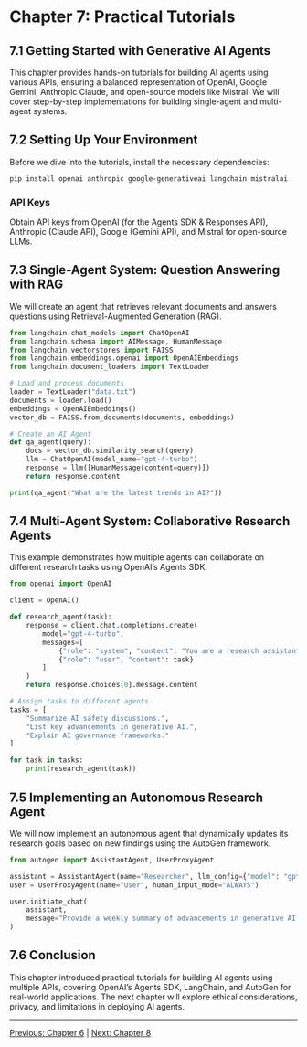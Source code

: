# Chapter 7: Practical Tutorials

## 7.1 Getting Started with Generative AI Agents

This chapter provides hands-on tutorials for building AI agents using various APIs, ensuring a balanced representation of OpenAI, Google Gemini, Anthropic Claude, and open-source models like Mistral. We will cover step-by-step implementations for building single-agent and multi-agent systems.

## 7.2 Setting Up Your Environment

Before we dive into the tutorials, install the necessary dependencies:

```bash
pip install openai anthropic google-generativeai langchain mistralai
```

### API Keys
Obtain API keys from OpenAI (for the Agents SDK & Responses API), Anthropic (Claude API), Google (Gemini API), and Mistral for open-source LLMs.

## 7.3 Single-Agent System: Question Answering with RAG

We will create an agent that retrieves relevant documents and answers questions using Retrieval-Augmented Generation (RAG).

```python
from langchain.chat_models import ChatOpenAI
from langchain.schema import AIMessage, HumanMessage
from langchain.vectorstores import FAISS
from langchain.embeddings.openai import OpenAIEmbeddings
from langchain.document_loaders import TextLoader

# Load and process documents
loader = TextLoader("data.txt")
documents = loader.load()
embeddings = OpenAIEmbeddings()
vector_db = FAISS.from_documents(documents, embeddings)

# Create an AI Agent
def qa_agent(query):
    docs = vector_db.similarity_search(query)
    llm = ChatOpenAI(model_name="gpt-4-turbo")
    response = llm([HumanMessage(content=query)])
    return response.content

print(qa_agent("What are the latest trends in AI?"))
```

## 7.4 Multi-Agent System: Collaborative Research Agents

This example demonstrates how multiple agents can collaborate on different research tasks using OpenAI’s Agents SDK.

```python
from openai import OpenAI

client = OpenAI()

def research_agent(task):
    response = client.chat.completions.create(
        model="gpt-4-turbo",
        messages=[
            {"role": "system", "content": "You are a research assistant."},
            {"role": "user", "content": task}
        ]
    )
    return response.choices[0].message.content

# Assign tasks to different agents
tasks = [
    "Summarize AI safety discussions.",
    "List key advancements in generative AI.",
    "Explain AI governance frameworks."
]

for task in tasks:
    print(research_agent(task))
```

## 7.5 Implementing an Autonomous Research Agent

We will now implement an autonomous agent that dynamically updates its research goals based on new findings using the AutoGen framework.

```python
from autogen import AssistantAgent, UserProxyAgent

assistant = AssistantAgent(name="Researcher", llm_config={"model": "gpt-4-turbo"})
user = UserProxyAgent(name="User", human_input_mode="ALWAYS")

user.initiate_chat(
    assistant, 
    message="Provide a weekly summary of advancements in generative AI."
)
```

## 7.6 Conclusion

This chapter introduced practical tutorials for building AI agents using multiple APIs, covering OpenAI’s Agents SDK, LangChain, and AutoGen for real-world applications. The next chapter will explore ethical considerations, privacy, and limitations in deploying AI agents.


---

[Previous: Chapter 6](https://github.com/FrugalX/ai_agents_ebook_draft/blob/main/Chapter%206%20Key%20Concepts%20in%20Generat.md) | [Next: Chapter 8](https://github.com/FrugalX/ai_agents_ebook_draft/blob/main/Chapter%208%20Ethics%2C%20Privacy%2C%20and%20Li.md)
